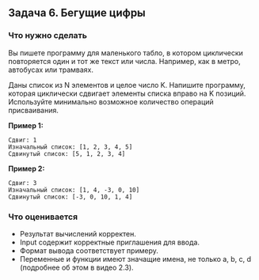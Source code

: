 ## Задача 6. Бегущие цифры
### Что нужно сделать
Вы пишете программу для маленького табло, в котором циклически повторяется один и тот же текст или числа. Например, 
как в метро, автобусах или трамваях.

Даны список из N элементов и целое число K. Напишите программу, которая циклически сдвигает элементы списка вправо на K позиций. 
Используйте минимально возможное количество операций присваивания.

**Пример 1:**

```
Сдвиг: 1
Изначальный список: [1, 2, 3, 4, 5]
Сдвинутый список: [5, 1, 2, 3, 4]
```

**Пример 2:**

```
Сдвиг: 3
Изначальный список: [1, 4, -3, 0, 10]
Сдвинутый список: [-3, 0, 10, 1, 4]
```
### Что оценивается
- Результат вычислений корректен.
- Input содержит корректные приглашения для ввода. 
- Формат вывода соответствует примеру.
- Переменные и функции имеют значащие имена, не только a, b, c, d (подробнее об этом в видео 2.3).
